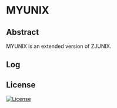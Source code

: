 # MYUNIX

## Abstract

MYUNIX is an extended version of ZJUNIX. 

## Log

## License

[![License](https://img.shields.io/badge/License-BSD%203--Clause-blue.svg)](./LICENSE)
